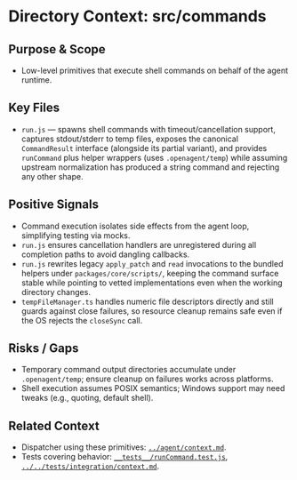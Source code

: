 # Directory Context: src/commands

## Purpose & Scope

- Low-level primitives that execute shell commands on behalf of the agent runtime.

## Key Files

- `run.js` — spawns shell commands with timeout/cancellation support, captures stdout/stderr to temp files, exposes the canonical `CommandResult` interface (alongside its partial variant), and provides `runCommand` plus helper wrappers (uses `.openagent/temp`) while assuming upstream normalization has produced a string command and rejecting any other shape.

## Positive Signals

- Command execution isolates side effects from the agent loop, simplifying testing via mocks.
- `run.js` ensures cancellation handlers are unregistered during all completion paths to avoid dangling callbacks.
- `run.js` rewrites legacy `apply_patch` and `read` invocations to the bundled helpers under `packages/core/scripts/`, keeping the
  command surface stable while pointing to vetted implementations even when the working directory changes.
- `tempFileManager.ts` handles numeric file descriptors directly and still guards against close failures, so resource cleanup
  remains safe even if the OS rejects the `closeSync` call.

## Risks / Gaps

- Temporary command output directories accumulate under `.openagent/temp`; ensure cleanup on failures works across platforms.
- Shell execution assumes POSIX semantics; Windows support may need tweaks (e.g., quoting, default shell).

## Related Context

- Dispatcher using these primitives: [`../agent/context.md`](../agent/context.md).
- Tests covering behavior: [`__tests__/runCommand.test.js`](__tests__/runCommand.test.js), [`../../tests/integration/context.md`](../../tests/integration/context.md).
